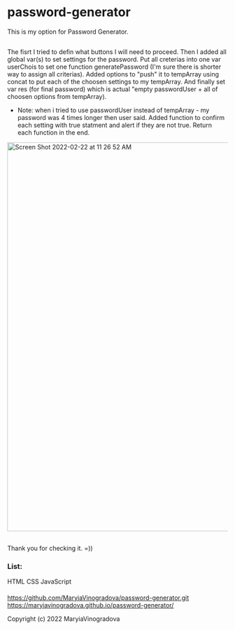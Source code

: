 # password-generator
This is my option for Password Generator. 

## 
The fisrt I tried to defin what buttons I will need to proceed. Then I added all global var(s) to set settings for the password. Put all creterias into one var userChois to set one function generatePassword (I'm sure there is shorter way to assign all criterias). Added options to "push" it to tempArray using concat to put each of the choosen settings to my tempArray. And finally set var res (for final password) which is actual "empty passwordUser + all of choosen options from tempArray). 
* Note: when i tried to use passwordUser instead of tempArray - my password was 4 times longer then user said.
Added function to confirm each setting with true statment and alert if they are not true. Return each function in the end. 

<img width="887" alt="Screen Shot 2022-02-22 at 11 26 52 AM" src="https://user-images.githubusercontent.com/95455286/155253197-f252a19c-0384-436e-9db7-d294d1813d2d.png">

## 
Thank you for checking it. =))

### List:
HTML
CSS
JavaScript


####
https://github.com/MaryiaVinogradova/password-generator.git
https://maryiavinogradova.github.io/password-generator/

Copyright (c) 2022 MaryiaVinogradova
